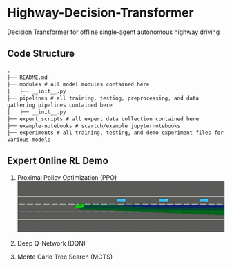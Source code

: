 # Highway-Decision-Transformer
Decision Transformer for offline single-agent autonomous highway driving

## Code Structure
```
.
├── README.md
├── modules # all model modules contained here
│   ├── __init__.py
├── pipelines # all training, testing, preprocessing, and data gathering pipelines contained here
│   ├── __init__.py
├── expert_scripts # all expert data collection contained here
├── example-notebooks # scartch/example jupyternotebooks
├── experiments # all training, testing, and demo experiment files for various models
```

## Expert Online RL Demo
1. Proximal Policy Optimization (PPO)
![PPO](figures/PPO.gif)

2. Deep Q-Network (DQN)

3. Monte Carlo Tree Search (MCTS)
